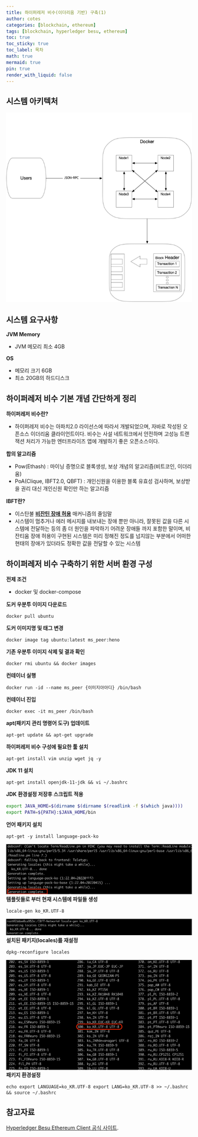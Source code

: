 ```yaml
---
title: 하이퍼레저 비수(이더리움 기반) 구축(1)
author: cotes
categories: [blockchain, ethereum]
tags: [blockchain, hyperledger besu, ethereum]
toc: true
toc_sticky: true
toc_label: 목차
math: true
mermaid: true
pin: true
render_with_liquid: false
---
```


## 시스템 아키텍처
!["hyperledger besu system architecture"](/assets/img/blockchain/hyperledger_besu_architecture.png)  

## 시스템 요구사항
**JVM Memory**
* JVM 메모리 최소 4GB

**OS**
* 메모리 크기 6GB
* 최소 20GB의 하드디스크  

## 하이퍼레저 비수 기본 개념 간단하게 정리
**하이퍼레저 비수란?**
* 하이퍼레저 비수는 아파치2.0 라이선스에 따라서 개발되었으며, 자바로 작성된 오픈소스 이더리움 클라이언트이다. 비수는 사설 네트워크에서 안전하며 고성능 트랜잭션 처리가 가능한 엔터프라이즈 앱에 개발하기 좋은 오픈소스이다.

**합의 알고리즘**
* Pow(Ethash) : 마이닝 증명으로 블록생성, 보상 개념의 알고리즘(비트코인, 이더리움)
* PoA(Clique, IBFT2.0, QBFT) : 개인신원을 이용한 블록 유효성 검사하며, 보상받을 권리 대신 개인신원 확인만 하는 알고리즘

**IBFT란?**
* 이스탄불 [**비잔틴 장애 허용**](http://wiki.hash.kr/index.php/%EB%B9%84%EC%9E%94%ED%8B%B4_%EC%9E%A5%EC%95%A0_%ED%97%88%EC%9A%A9) 매커니즘의 줄임말
* 시스템이 멈추거나 에러 메시지를 내보내는 장애 뿐만 아니라, 잘못된 값을 다른 시스템에 전달하는 등의 좀 더 원인을 파악하기 어려운 장애들 까지 포함한 말이며, 비잔티움 장애 허용이 구현된 시스템은 미리 정해진 정도를 넘지않는 부분에서 어떠한 현태의 장애가 있더라도 정확한 값을 전달할 수 있는 시스템

## 하이퍼레저 비수 구축하기 위한 서버 환경 구성
**전제 조건**
* docker 및 docker-compose

**도커 우분투 이미지 다운로드**
```console
docker pull ubuntu
```
**도커 이미지명 및 태그 변경**
```console
docker image tag ubuntu:latest ms_peer:heno
```
**기존 우분투 이미지 삭제 및 결과 확인**
```console
docker rmi ubuntu && docker images
```
**컨테이너 실행**
```console
docker run -id --name ms_peer {이미지아아디} /bin/bash
```
**컨테이너 진입**
```console
docker exec -it ms_peer /bin/bash
```
**apt(패키지 관리 명령어 도구) 업데이트**
```console
apt-get update && apt-get upgrade
```
**하이퍼레저 비수 구성에 필요한 툴 설치**
```console
apt-get install vim unzip wget jq -y
```

**JDK 11 설치**
```console
apt-get install openjdk-11-jdk && vi ~/.bashrc
```
**JDK 환경설정 저장후 스크립트 적용**
```bash
export JAVA_HOME=$(dirname $(dirname $(readlink -f $(which java))))
export PATH=${PATH}:$JAVA_HOME/bin
```

**언어 패키지 설치**
```console
apt-get -y install language-pack-ko
```
!["언어패키지설치1"](/assets/img/blockchain/언어패키지설치_1.png)
**템플릿들로 부터 현재 시스템에 파일들 생성**
```console
locale-gen ko_KR.UTF-8
```
!["언어패키지설치2"](/assets/img/blockchain/언어패키지설치_2.png)
**설치된 패키지(locales)를 재설정**
```console
dpkg-reconfigure locales
```
!["언어패키지설치3"](/assets/img/blockchain/언어패키지설치_3.png)
**패키지 환경설정**
```console
echo export LANGUAGE=ko_KR.UTF-8 export LANG=ko_KR.UTF-8 >> ~/.bashrc && source ~/.bashrc
```  

## 참고자료  
[Hyperledger Besu Ethereum Client 공식 사이트](https://besu.hyperledger.org/en/stable/).  
